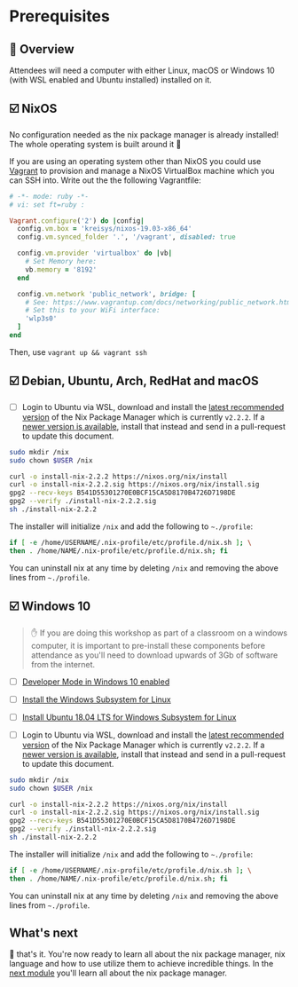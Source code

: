 # Prerequisites

## 📖 Overview

Attendees will need a computer with either Linux, macOS or Windows 10 (with WSL enabled and Ubuntu installed) installed on it.

## ☑️ NixOS

No configuration needed as the nix package manager is already installed! The whole operating system is built around it 🎉

If you are using an operating system other than NixOS you could use [Vagrant](https://www.vagrantup.com/docs/index.html) to provision and manage a NixOS VirtualBox machine which you can SSH into. Write out the the following Vagrantfile:

```ruby
# -*- mode: ruby -*-
# vi: set ft=ruby :

Vagrant.configure('2') do |config|
  config.vm.box = 'kreisys/nixos-19.03-x86_64'
  config.vm.synced_folder '.', '/vagrant', disabled: true

  config.vm.provider 'virtualbox' do |vb|
    # Set Memory here:
    vb.memory = '8192'
  end

  config.vm.network 'public_network', bridge: [
    # See: https://www.vagrantup.com/docs/networking/public_network.html#default-network-interface
    # Set this to your WiFi interface:
    'wlp3s0'
  ]
end
```

Then, use `vagrant up && vagrant ssh`

## ☑️ Debian, Ubuntu, Arch, RedHat and macOS

* [ ] Login to Ubuntu via WSL, download and install the [latest recommended version][download-nix] of the Nix Package Manager which is currently `v2.2.2`. If a [newer version is available][download-nix], install that instead and send in a pull-request to update this document.

```bash
sudo mkdir /nix
sudo chown $USER /nix

curl -o install-nix-2.2.2 https://nixos.org/nix/install
curl -o install-nix-2.2.2.sig https://nixos.org/nix/install.sig
gpg2 --recv-keys B541D55301270E0BCF15CA5D8170B4726D7198DE
gpg2 --verify ./install-nix-2.2.2.sig
sh ./install-nix-2.2.2
```

The installer will initialize `/nix` and add the following to `~./profile`:

```bash
if [ -e /home/USERNAME/.nix-profile/etc/profile.d/nix.sh ]; \
then . /home/NAME/.nix-profile/etc/profile.d/nix.sh; fi
```

You can uninstall nix at any time by deleting `/nix` and removing the above lines from `~./profile`.

## ☑️ Windows 10

> ✋ If you are doing this workshop as part of a classroom on a windows computer, it is important to pre-install these components before attendance as you'll need to download upwards of 3Gb of software from the internet.

* [ ] [Developer Mode in Windows 10 enabled](https://docs.microsoft.com/en-us/windows/uwp/get-started/enable-your-device-for-development)
* [ ] [Install the Windows Subsystem for Linux](https://docs.microsoft.com/en-us/windows/wsl/install-win10)
* [ ] [Install Ubuntu 18.04 LTS for Windows Subsystem for Linux](https://www.microsoft.com/en-au/p/ubuntu-1804-lts/9n9tngvndl3q?rtc=1&activetab=pivot:overviewtab)

* [ ] Login to Ubuntu via WSL, download and install the [latest recommended version][download-nix] of the Nix Package Manager which is currently `v2.2.2`. If a [newer version is available][download-nix], install that instead and send in a pull-request to update this document.

```bash
sudo mkdir /nix
sudo chown $USER /nix

curl -o install-nix-2.2.2 https://nixos.org/nix/install
curl -o install-nix-2.2.2.sig https://nixos.org/nix/install.sig
gpg2 --recv-keys B541D55301270E0BCF15CA5D8170B4726D7198DE
gpg2 --verify ./install-nix-2.2.2.sig
sh ./install-nix-2.2.2
```

The installer will initialize `/nix` and add the following to `~./profile`:

```bash
if [ -e /home/USERNAME/.nix-profile/etc/profile.d/nix.sh ]; \
then . /home/NAME/.nix-profile/etc/profile.d/nix.sh; fi
```

You can uninstall nix at any time by deleting `/nix` and removing the above lines from `~./profile`.

## What's next

🎉 that's it. You're now ready to learn all about the nix package manager, nix language and how to use utilize them to achieve incredible things. In the [next module][next-module] you'll learn all about the nix package manager.

<!-- in-line links -->
[download-nix]: https://nixos.org/nix/download.html

[next-module]: ../01-introduction-to-nix/README.md
